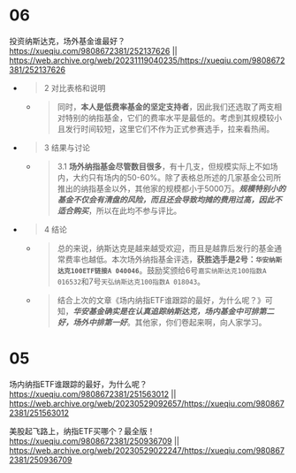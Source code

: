 
# 06

投资纳斯达克，场外基金谁最好？ https://xueqiu.com/9808672381/252137626 || https://web.archive.org/web/20231119040235/https://xueqiu.com/9808672381/252137626
- > 2 对比表格和说明
  * > 同时，**本人是低费率基金的坚定支持者**，因此我们还选取了两支相对特别的纳指基金，它们的费率水平是最低的。考虑到其规模较小且发行时间较短，这里它们不作为正式参赛选手，拉来看热闹。
- > 3 结果与讨论
  * > 3.1 **场外纳指基金尽管数目很多**，有十几支，但规模实际上不如场内，大约只有场内的50-60%。除了表格总所述的几家基金公司所推出的纳指基金以外，其他家的规模都小于5000万。***规模特别小的基金不仅会有清盘的风险，而且还会导致均摊的费用过高，因此不适合购买***，所以在此均不参与评比。
- > 4 结论
  * > 总的来说，纳斯达克是越来越受欢迎，而且是越靠后发行的基金通常费率也越低。本次场外纳指基金评选，**获胜选手是2号：`华安纳斯达克100ETF链接A 040046`**。鼓励奖颁给6号`嘉实纳斯达克100指数A 016532`和7号`天弘纳斯达克100指数A 018043`。
  * > 结合上次的文章《场内纳指ETF谁跟踪的最好，为什么呢？》可知，***华安基金确实是在认真追踪纳斯达克，场内基金中可排第二好，场外中排第一好***。其他家，你们卷起来啊，向人家学习。

# 05

场内纳指ETF谁跟踪的最好，为什么呢？ https://xueqiu.com/9808672381/251563012 || https://web.archive.org/web/20230529092657/https://xueqiu.com/9808672381/251563012

美股起飞路上，纳指ETF买哪个？最全版！ https://xueqiu.com/9808672381/250936709 || https://web.archive.org/web/20230529022247/https://xueqiu.com/9808672381/250936709
